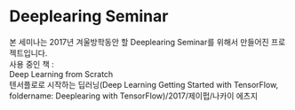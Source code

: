 # Deeplearing Seminar
본 세미나는 2017년 겨울방학동안 할 Deeplearing Seminar를 위해서 만들어진 프로젝트입니다.  
사용 중인 책 :  
Deep Learning from Scratch  
텐서플로로 시작하는 딥러닝(Deep Learning Getting Started with TensorFlow, foldername: Deeplearing with TensorFlow)/2017/제이펍/나카이 에츠지